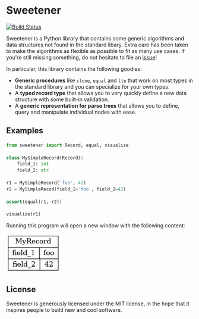 Sweetener
=========

[![Build Status](https://travis-ci.org/samvv/Sweetener.svg?branch=master)](https://travis-ci.org/samvv/Sweetener)

Sweetener is a Python library that contains some generic algorithms and data
structures not found in the standard libary. Extra care has been taken to make
the algorithms as flexible as possible to fit as many use cases. If you're
still missing something, do not hesitate to file an [issue][1]!

In particular, this library contains the following goodies:

  - **Generic procedures** like `clone`, `equal` and `lte` that work on most
    types in the standard library and you can specialize for your own types.
  - A **typed record type** that allows you to very quickly define a new data
    structure with some built-in validation.
  - A **generic representation for parse trees** that allows you to define,
    query and manipulate individual nodes with ease.

[1]: https://github.com/samvv/Sweetener/issues

## Examples

```py
from sweetener import Record, equal, visualize

class MySimpleRecord(Record):
    field_1: int
    field_2: str

r1 = MySimpleRecord('foo', 42)
r2 = MySimpleRecod(field_1='foo', field_2=42)

assert(equal(r1, r2))

visualize(r1)
```

Running this program will open a new window with the following content:

<img src="https://raw.githubusercontent.com/samvv/Sweetener/master/sample-record.png" />

## License

Sweetener is generously licensed under the MIT license, in the hope that it
inspires people to build new and cool software.

